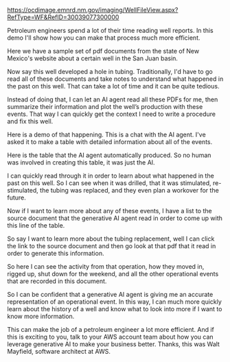 https://ocdimage.emnrd.nm.gov/imaging/WellFileView.aspx?RefType=WF&RefID=30039077300000

Petroleum engineers spend a lot of their time reading well reports. In this demo I'll show how you can make that process much more efficient.

Here we have a sample set of pdf documents from the state of New Mexico's website about a certain well in the San Juan basin.

Now say this well developed a hole in tubing. Traditionally, I'd have to go read all of these documents and take notes to understand what happened in the past on this well. That can take a lot of time and it can be quite tedious. 

Instead of doing that, I can let an AI agent read all these PDFs for me, then summarize their information and plot the well’s production with these events. That way I can quickly get the context I need to write a procedure and fix this well.

Here is a demo of that happening. This is a chat with the AI agent. I've asked it to make a table with detailed information about all of the events.

Here is the table that the AI agent automatically produced. So no human was involved in creating this table, it was just the AI.

I can quickly read through it in order to learn about what happened in the past on this well. So I can see when it was drilled, that it was stimulated, re-stimulated, the tubing was replaced, and they even plan a workover for the future.

Now if I want to learn more about any of these events, I have a list to the source document that the generative AI agent read in order to come up with this line of the table.

So say I want to learn more about the tubing replacement, well I can click the link to the source document and then go look at that pdf that it read in order to generate this information.

So here I can see the activity from that operation, how they moved in, rigged up, shut down for the weekend, and all the other operational events that are recorded in this document.

So I can be confident that a generative AI agent is giving me an accurate representation of an operational event. In this way, I can much more quickly learn about the history of a well and know what to look into more if I want to know more information.

This can make the job of a petroleum engineer a lot more efficient. And if this is exciting to you, talk to your AWS account team about how you can leverage generative AI to make your business better. Thanks, this was Walt Mayfield, software architect at AWS.